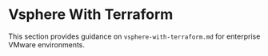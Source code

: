 # Vsphere With Terraform

This section provides guidance on `vsphere-with-terraform.md` for enterprise VMware environments.